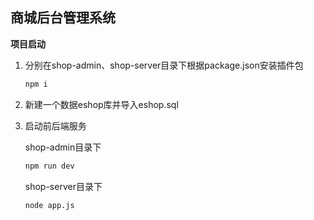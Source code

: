 ## 商城后台管理系统

**项目启动**

1. 分别在shop-admin、shop-server目录下根据package.json安装插件包

   ```html
   npm i
   ```

2. 新建一个数据eshop库并导入eshop.sql

3. 启动前后端服务

   shop-admin目录下

   ```html
   npm run dev
   ```

   shop-server目录下

   ```html
   node app.js
   ```

   